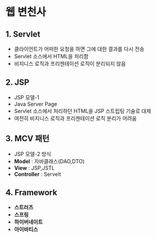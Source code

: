 # 웹 변천사



## 1. Servlet
 - 클라이언트가 어떠한 요청을 하면 그에 대한 결과를 다시 
 전송
 - Servlet 소스에서 HTML을 처리함
 - 비지니스 로직과 프리젠테이션 로직이 분리되지 않음

## 2. JSP
- JSP 모델-1
- Java Server Page
- Servlet 소스에서 처리하던 HTML을 JSP 스트립팅 기술로 대체
- 여전히 비지니스 로직과 프리젠테이션 로직 분리가 어려움

## 3. MCV 패턴
- JSP 모델-2 방식
- **Model** : 자바클래스(DAO,DTO)
- **View** : JSP,JSTL
- **Controller** : Servelt


## 4. Framework
- **스트러츠**
- **스프링**
- **하이버네이트**
- **아이바티스**

